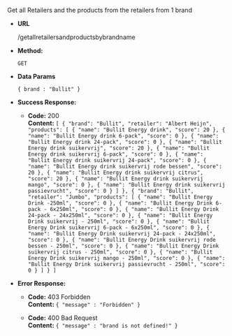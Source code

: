 Get all Retailers and the products from the retailers from 1 brand
  
* **URL**

  /getallretailersandproductsbybrandname

* **Method:**
 
  `GET`

* **Data Params**

  `{ brand : "Bullit" }`

* **Success Response:**

  * **Code:** 200 <br />
    **Content:** `
    [
  {
    "brand": "Bullit",
    "retailer": "Albert Heijn",
    "products": [
      {
        "name": "Bullit Energy drink",
        "score": 20
      },
      {
        "name": "Bullit Energy drink 6-pack",
        "score": 0
      },
      {
        "name": "Bullit Energy drink 24-pack",
        "score": 0
      },
      {
        "name": "Bullit Energy drink suikervrij",
        "score": 20
      },
      {
        "name": "Bullit Energy drink suikervrij 6-pack",
        "score": 0
      },
      {
        "name": "Bullit Energy drink suikervrij 24-pack",
        "score": 0
      },
      {
        "name": "Bullit Energy drink suikervrij rode bessen",
        "score": 20
      },
      {
        "name": "Bullit Energy drink suikervrij citrus",
        "score": 20
      },
      {
        "name": "Bullit Energy drink suikervrij mango",
        "score": 0
      },
      {
        "name": "Bullit Energy drink suikervrij passievrucht",
        "score": 0
      }
    ]
  },
  {
    "brand": "Bullit",
    "retailer": "Jumbo",
    "products": [
      {
        "name": "Bullit Energy Drink -250ml",
        "score": 0
      },
      {
        "name": "Bullit Energy Drink 6-pack - 6x250ml",
        "score": 0
      },
      {
        "name": "Bullit Energy Drink 24-pack - 24x250ml",
        "score": 0
      },
      {
        "name": "Bullit Energy Drink suikervrij - 250ml",
        "score": 0
      },
      {
        "name": "Bullit Energy Drink suikervrij 6-pack - 6x250ml",
        "score": 0
      },
      {
        "name": "Bullit Energy Drink suikervrij 24-pack - 24x250ml",
        "score": 0
      },
      {
        "name": "Bullit Energy Drink suikervrij rode bessen - 250ml",
        "score": 0
      },
      {
        "name": "Bullit Energy Drink suikervrij citrus - 250ml",
        "score": 0
      },
      {
        "name": "Bullit Energy Drink suikervrij mango - 250ml",
        "score": 0
      },
      {
        "name": "Bullit Energy Drink suikervrij passievrucht - 250ml",
        "score": 0
      }
    ]
  }
]
    `
 
* **Error Response:**

  * **Code:** 403 Forbidden <br />
    **Content:** `{ "message" : "Forbidden" }`
    
  * **Code:** 400 Bad Request <br />
    **Content:** `{ "message" : "brand is not defined!" }`
    
